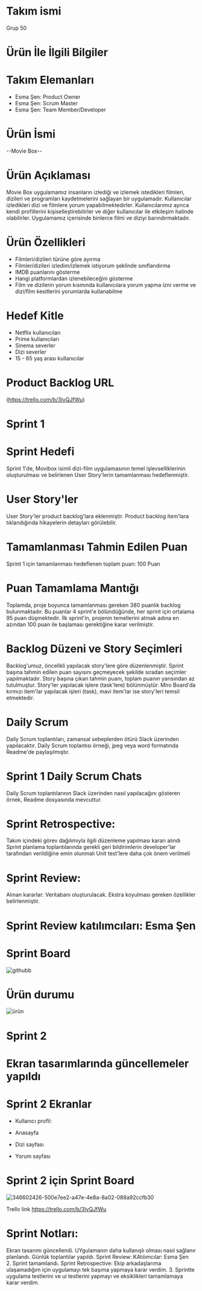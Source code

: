 # Takım ismi
Grup 50
# Ürün İle İlgili Bilgiler
# Takım Elemanları
* Esma Şen: Product Owner
* Esma Şen: Scrum Master
* Esma Şen: Team Member/Developer 
# Ürün İsmi
--Movie Box--
# Ürün Açıklaması
Movie Box uygulamamız insanların izlediği ve izlemek istedikleri filmleri, dizileri ve programları kaydetmelerini sağlayan bir uygulamadır. Kullanıcılar izledikleri dizi ve filmlere yorum yapabilmektedirler. Kullanıcılarımız ayrıca kendi profillerini kişiselleştirebilirler ve diğer kullanıcılar ile etkileşim halinde olabilirler. Uygulamamız içerisinde binlerce filmi ve diziyi barındırmaktadır.
# Ürün Özellikleri
* Filmleri/dizileri türüne göre ayırma
* Filmler/dizileri izledim/izlemek istiyorum şeklinde sınıflandırma
* IMDB puanlarını gösterme
* Hangi platformlardan izlenebileceğini gösterme
* Film ve dizilerin yorum kısmında kullanıcılara yorum yapma izni verme ve dizi/film kesitlerini yorumlarda kullanabilme
# Hedef Kitle
* Netflix kullanıcıları
* Prime kullanıcıları
* Sinema severler
* Dizi severler
* 15 - 65 yaş arası kullanıcılar
  
# Product Backlog URL
(https://trello.com/b/3lvQJfWu)
# Sprint 1
# Sprint Hedefi
Sprint 1'de, Movibox isimli dizi-film uygulamasının temel işlevselliklerinin oluşturulması ve belirlenen User Story'lerin tamamlanması hedeflenmiştir.

# User Story'ler
User Story'ler product backlog'lara eklenmiştir. Product backlog item'lara tıklandığında hikayelerin detayları görülebilir.

# Tamamlanması Tahmin Edilen Puan
Sprint 1 için tamamlanması hedeflenen toplam puan: 100 Puan

# Puan Tamamlama Mantığı
Toplamda, proje boyunca tamamlanması gereken 380 puanlık backlog bulunmaktadır.
Bu puanlar 4 sprint'e bölündüğünde, her sprint için ortalama 95 puan düşmektedir.
İlk sprint'in, projenin temellerini atmak adına en azından 100 puan ile başlaması gerektiğine karar verilmiştir.
# Backlog Düzeni ve Story Seçimleri
Backlog'umuz, öncelikli yapılacak story'lere göre düzenlenmiştir.
Sprint başına tahmin edilen puan sayısını geçmeyecek şekilde sıradan seçimler yapılmaktadır.
Story başına çıkan tahmin puanı, toplam puanın yarısından az tutulmuştur.
Story'ler yapılacak işlere (task'lere) bölünmüştür.
Miro Board'da kırmızı item'lar yapılacak işleri (task), mavi item'lar ise story'leri temsil etmektedir.
# Daily Scrum
Daily Scrum toplantıları, zamansal sebeplerden ötürü Slack üzerinden yapılacaktır.
Daily Scrum toplantısı örneği, jpeg veya word formatında Readme'de paylaşılmıştır.
# Sprint 1 Daily Scrum Chats
Daily Scrum toplantılarının Slack üzerinden nasıl yapılacağını gösteren örnek, Readme dosyasında mevcuttur.
# Sprint Retrospective:
Takım içindeki görev dağılımıyla ilgili düzenleme yapılması kararı alındı
Sprint planlama toplantılarında gerekli geri bildirimlerin developer'lar tarafından verildiğine emin olunmalı
Unit test'lere daha çok önem verilmeli 
# Sprint Review: 
Alınan kararlar: Veritabanı oluşturulacak. Ekstra koyulması gereken özellikler belirlenmiştir. 
# Sprint Review katılımcıları: Esma Şen


# Sprint Board
![githubb](https://github.com/faradaystorm/akademibootcamp/assets/96180440/500e7ee2-a47e-4e8a-8a02-088a92ccfb30)

# Ürün durumu
![ürün](https://github.com/faradaystorm/akademibootcamp/assets/96180440/9a6b210c-60f2-40cf-90bd-12d5cd9dffe1)


# Sprint 2
# Ekran tasarımlarında güncellemeler yapıldı

# Sprint 2 Ekranlar
* Kullanıcı profil:

* Anasayfa
* Dizi sayfası
* Yorum sayfası
# Sprint 2 için Sprint Board
![346602426-500e7ee2-a47e-4e8a-8a02-088a92ccfb30](https://github.com/user-attachments/assets/b4904192-2e00-4c44-969a-3cf999520074)

Trello link https://trello.com/b/3lvQJfWu
# Sprint Notları:
Ekran tasarımı güncellendi.
UYgulamanın daha kullanışlı olması nasıl sağlanır planlandı.
Günlük toplantılar yapıldı.
Sprint Review:
KAtılımcılar: Esma Şen  
2. Sprint tamamlandı.
Sprint Retrospective:
Ekip arkadaşlarıma ulaşamadığım için uygulamayı tek başıma yapmaya karar verdim.
3. Sprintte uygulama testlerini ve ui testlerini yapmayı ve eksiklikleri tamamlamaya karar verdim.
